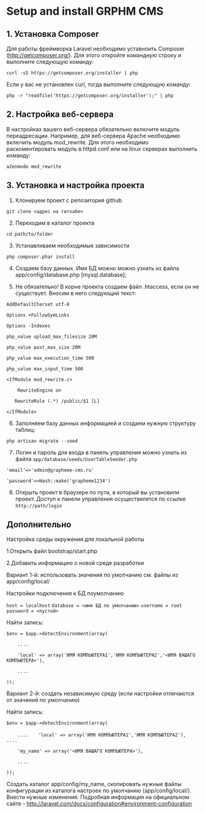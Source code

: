 # Setup and install GRPHM CMS

## 1. Установка Composer
Для работы фреймворка Laravel необходимо уставноить Composer (http://getcomposer.org/). Для этого откройте командную строку и выполните следующую команду: 

`curl -sS https://getcomposer.org/installer | php`

Если у вас не установлен curl, тогда выполните следующую команду:

`php -r "readfile('https://getcomposer.org/installer');" | php`


## 2. Настройка веб-сервера
В настройках вашего веб-сервера обязательно включите модуль переадресации. Например, для веб-сервера Apache необходимо включить модуль mod_rewrite. Для этого необходимо раскоментировать модуль в httpd.conf или на linux серверах выполнить команду:

`a2enmode mod_rewrite`


## 3. Установка и настройка проекта

1) Клонируем проект с репозитория github

`git clone <адрес на гитхабе>`

2) Переходим в каталог проекта

`cd path/to/folder`

3) Устанавливаем необходимые зависимости

`php composer.phar install`

4) Создаем базу данных.
Имя БД можно можно узнать из файла app/config/database.php [mysql.database];

5) Не обязательно! В корне проекта создаем файл .htaccess, если он не существует.
Вносим в него следующий текст:

`AddDefaultCharset utf-8`

`Options +FollowSymLinks`

`Options -Indexes`

`php_value upload_max_filesize 20M`

`php_value post_max_size 20M`

`php_value max_execution_time 500`

`php_value max_input_time 500`

`<IfModule mod_rewrite.c>`

`    RewriteEngine on`

`	RewriteRule (.*) /public/$1 [L]`

`</IfModule>`

6) Заполняем базу данных информацией и создаем нужную структуру таблиц:

`php artisan migrate --seed`

7) Логин и пароль для входа в панель управления можно узнать из файла `app/database/seeds/UserTableSeeder.php`

`'email'=>'admin@grapheme-cms.ru'`

`'password'=>Hash::make('grapheme1234')`

8) Открыть проект в браузере по пути, в который вы установили проект.
Доступ к панели управления осуществялется по ссылке `http://path/login`

## Дополнительно
Настройка среды окружения для локальной работы

1.Открыть файл bootstrap/start.php

2.Добавить информацию о новой среде разработки

Вариант 1-й: использовать значения по умолчанию см. файлы из app/config/local/
			
Настройки подключения к БД поумолчанию

`host = localhost`
`database = <имя БД по умолчанию>`
`username = root`
`password = <пустой>`

Найти запись:

`$env = $app->detectEnvironment(array(`

`    ....`

`    'local' => array('ИМЯ КОМПЬЮТЕРА1','ИМЯ КОМПЬЮТЕРА2','<ИМЯ ВАШАГО КОМПЬЮТЕРА>'),`

`    ....`

`));`

Вариант 2-й: создать независимую среду (если настройки отличаются от значений по умолчанию)

Найти запись:

`$env = $app->detectEnvironment(array(`

`    ....`
`	'local' => array('ИМЯ КОМПЬЮТЕРА1','ИМЯ КОМПЬЮТЕРА2'),`
`    ....`

`    'my_name' => array('<ИМЯ ВАШАГО КОМПЬЮТЕРА>'),`

`    ....`

`));`

Создать каталог app/config/my_name, скопировать нужные файлы конфигурации из каталога настроек по умолчанию (app/config/local/). Внести нужные изменения.
Подробная информация на официальном сайте - http://laravel.com/docs/configuration#environment-configuration